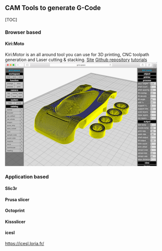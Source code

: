 ## CAM Tools to generate G-Code
[TOC]
### Browser based
#### Kiri:Moto
Kiri:Motor is an all around tool you can use for 3D printing, CNC toolpath generation and Laser cutting & stacking.
[Site](https://grid.space/kiri/)
[Github repository](https://github.com/GridSpace/grid-apps)
[tutorials](https://www.youtube.com/c/gridspace)
![](images/kirimoto.png)

### Application based
#### Slic3r

#### Prusa slicer

#### Octoprint

#### Kissslicer

#### icesl
https://icesl.loria.fr/